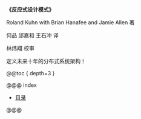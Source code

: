 **《反应式设计模式》**

Roland Kuhn with Brian Hanafee and Jamie Allen 著

何品 邱嘉和 王石冲 译

林炜翔 校审

定义未来十年的分布式系统架构！

@@toc { depth=3 }

@@@ index

* [目录](contents.md)

@@@
